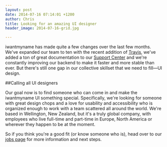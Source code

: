 ```yaml
---
layout: post
date: 2014-07-16 07:14:01 +1200
author: Chris
title: Looking for an amazing UI designer
header_image: 2014-07-16-grid.jpg

---
```


<!-- excerpt -->

iwantmyname has made quite a few changes over the last few months. We've expanded our team to ten with the recent addition of [Travis](https://iwantmyname.com/blog/2014/06/say-hi-to-the-10th-iwantmynamer-travis-holton.html), we've added a ton of great documentation to our [Support Center](http://help.iwantmyname.com/) and we're constantly improving our backend to make it faster and more stable than ever. But there's still one gap in our collective skillset that we need to fill—UI design.

<!-- /excerpt -->

##Calling all UI designers

Our goal now is to find someone who can come in and make the iwantmyname UI something special. Specifically, we're looking for someone with great design chops and a love for usability and accessibility who is organized enough to work with a team scattered all around the world. We're based in Wellington, New Zealand, but it's a truly global company, with employees who live full-time and part-time in Europe, North America or wherever they happen to be at the moment. 

So if you think you're a good fit (or know someone who is), head over to our [jobs page](https://iwantmyname.com/jobs/ui-designer) for more information and next steps.

